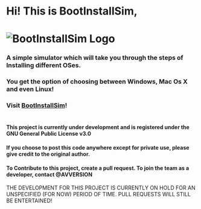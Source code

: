 # Hi! This is BootInstallSim, 
# ![BootInstallSim Logo]("./assets/img/logo.png")
### A simple simulator which will take you through the steps of Installing different OSes.
### You get the option of choosing between Windows, Mac Os X and even Linux!
### Visit [BootInstallSim](https://avversion.github.io/BootInstallSim/)!
#
#
#
#
#
#
#### This project is currently under development and is registered under the GNU General Public License v3.0
#### If you choose to post this code anywhere except for private use, please give credit to the original author.
#### To Contribute to this project, create a pull request. To join the team as a developer, contact @AVVERSION
THE DEVELOPMENT FOR THIS PROJECT IS CURRENTLY ON HOLD FOR AN UNSPECIFIED (FOR NOW) PERIOD OF TIME. PULL REQUESTS WILL STILL BE ENTERTAINED!
